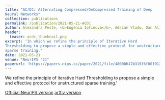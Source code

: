 ```yaml
---
title: "AC/DC: Alternating Compressed/DeCompressed Training of Deep
Neural Networks"
collection: publications
permalink: /publication/2021-05-21-ACDC
author: Alexandra Peste, <b>Eugenia Iofinova</b>, Adrian Vladu, Dan Alistarh
header:
  teaser: acdc_thumbnail.png
excerpt: 'In which we refine the principle of Iterative Hard
Thresholding to propose a simple and effective protocol for unstructured
sparse training.'
date: 2021-05-21
venue: "NeurIPS '21"
paperurl: 'https://papers.nips.cc/paper/2021/file/48000647b315f6f00f913caa757a70b3-Paper.pdf'
---
```

We refine the principle of Iterative Hard
Thresholding to propose a simple and effective protocol for unstructured
sparse training.'

[Official NeurIPS version](https://papers.nips.cc/paper/2021/file/48000647b315f6f00f913caa757a70b3-Paper.pdf)
[arXiv version](https://arxiv.org/pdf/2106.12379.pdf)
